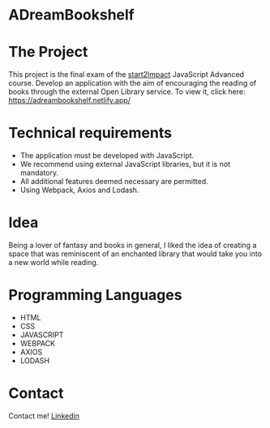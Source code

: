 # ADreamBookshelf
# The Project

This project is the final exam of the [start2Impact](https://www.start2impact.it/) JavaScript Advanced course.
Develop an application with the aim of encouraging the reading of books through the external Open Library service.
To view it, click here: https://adreambookshelf.netlify.app/

# Technical requirements

- The application must be developed with JavaScript.
- We recommend using external JavaScript libraries, but it is not mandatory.
- All additional features deemed necessary are permitted.
- Using Webpack, Axios and Lodash.

# Idea 

Being a lover of fantasy and books in general, I liked the idea of creating a space that was reminiscent of an enchanted library that would take you into a new world while reading.

# Programming Languages

 - HTML
 - CSS
 - JAVASCRIPT
 - WEBPACK
 - AXIOS
 - LODASH

# Contact
Contact me!
[Linkedin](https://www.linkedin.com/in/chiaraceriola/)
